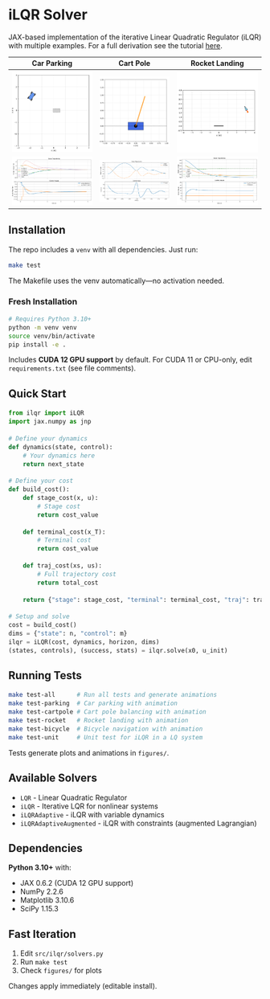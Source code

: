 # iLQR Solver

JAX-based implementation of the iterative Linear Quadratic Regulator (iLQR) with multiple examples.
For a full derivation see the tutorial [here](derivation.pdf).

<div align="center">

| Car Parking | Cart Pole | Rocket Landing |
|:-----------:|:---------:|:--------------:|
| ![Parking](figures/test_ilqr_parking.gif) | ![Cart-Pole](figures/test_ilqr_cartpole.gif) | ![Rocket](figures/test_ilqr_rocket.gif) |
| ![Parking Plot](figures/test_ilqr_parking.png) | ![Cart-Pole Plot](figures/test_ilqr_cartpole.png) | ![Rocket Plot](figures/test_ilqr_rocket.png) |

</div>

## Installation

The repo includes a `venv` with all dependencies. Just run:
```bash
make test
```

The Makefile uses the venv automatically—no activation needed.

### Fresh Installation

```bash
# Requires Python 3.10+
python -m venv venv
source venv/bin/activate
pip install -e .
```

Includes **CUDA 12 GPU support** by default. For CUDA 11 or CPU-only, edit `requirements.txt` (see file comments).

## Quick Start

```python
from ilqr import iLQR
import jax.numpy as jnp

# Define your dynamics
def dynamics(state, control):
    # Your dynamics here
    return next_state

# Define your cost
def build_cost():
    def stage_cost(x, u):
        # Stage cost
        return cost_value

    def terminal_cost(x_T):
        # Terminal cost
        return cost_value

    def traj_cost(xs, us):
        # Full trajectory cost
        return total_cost

    return {"stage": stage_cost, "terminal": terminal_cost, "traj": traj_cost}

# Setup and solve
cost = build_cost()
dims = {"state": n, "control": m}
ilqr = iLQR(cost, dynamics, horizon, dims)
(states, controls), (success, stats) = ilqr.solve(x0, u_init)
```

## Running Tests

```bash
make test-all      # Run all tests and generate animations
make test-parking  # Car parking with animation
make test-cartpole # Cart pole balancing with animation
make test-rocket   # Rocket landing with animation
make test-bicycle  # Bicycle navigation with animation
make test-unit     # Unit test for iLQR in a LQ system
```

Tests generate plots and animations in `figures/`.

## Available Solvers

- `LQR` - Linear Quadratic Regulator
- `iLQR` - Iterative LQR for nonlinear systems
- `iLQRAdaptive` - iLQR with variable dynamics
- `iLQRAdaptiveAugmented` - iLQR with constraints (augmented Lagrangian)

## Dependencies

**Python 3.10+** with:
- JAX 0.6.2 (CUDA 12 GPU support)
- NumPy 2.2.6
- Matplotlib 3.10.6
- SciPy 1.15.3

## Fast Iteration

1. Edit `src/ilqr/solvers.py`
2. Run `make test`
3. Check `figures/` for plots

Changes apply immediately (editable install).
